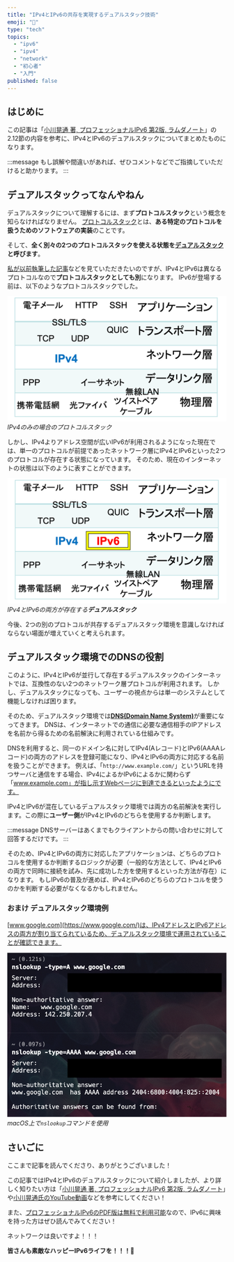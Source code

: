 ```yaml
---
title: "IPv4とIPv6の共存を実現するデュアルスタック技術"
emoji: "🔀"
type: "tech"
topics:
  - "ipv6"
  - "ipv4"
  - "network"
  - "初心者"
  - "入門"
published: false
---
```


## はじめに

この記事は「[小川晃通 著, プロフェッショナルIPv6 第2版, ラムダノート](https://www.lambdanote.com/products/ipv6-2)」の2.12節の内容を参考に、IPv4とIPv6のデュアルスタックについてまとめたものになります。

:::message
もし誤解や間違いがあれば、ぜひコメントなどでご指摘していただけると助かります。
:::

## デュアルスタックってなんやねん

デュアルスタックについて理解するには、まず**プロトコルスタック**という概念を知らなければなりません。
[プロトコルスタック](https://wa3.i-3-i.info/word12209.html)とは、**ある特定のプロトコルを扱うためのソフトウェアの実装**のことです。

そして、**全く別々の2つのプロトコルスタックを使える状態を[デュアルスタック](https://wa3.i-3-i.info/word13165.html)と呼びます**。

[私が以前執筆した記事](https://zenn.dev/joho0724/articles/sankaku0724-newcreate37)などを見ていただきたいのですが、IPv4とIPv6は異なるプロトコルなので**プロトコルスタックとしても別**になります。
IPv6が登場する前は、以下のようなプロトコルスタックでした。

![](/images/sankaku38/IPv4.png)
*IPv4のみの場合のプロトコルスタック*

しかし、IPv4よりアドレス空間が広いIPv6が利用されるようになった現在では、単一のプロトコルが前提であったネットワーク層にIPv4とIPv6といった2つのプロトコルが存在する状態になっています。
そのため、現在のインターネットの状態は以下のように表すことができます。

![](/images/sankaku38/IPv4&IPv6.png)
*IPv4とIPv6の両方が存在する**デュアルスタック***

今後、2つの別のプロトコルが共存するデュアルスタック環境を意識しなければならない場面が増えていくと考えられます。

## デュアルスタック環境でのDNSの役割

このように、IPv4とIPv6が並行して存在するデュアルスタックのインターネットでは、互換性のない2つのネットワーク層プロトコルが利用されます。
しかし、デュアルスタックになっても、ユーザーの視点からは単一のシステムとして機能しなければ困ります。

そのため、デュアルスタック環境では[**DNS(Domain Name System)**](https://wa3.i-3-i.info/word1287.html)が重要になってきます。
DNSは、インターネットでの通信に必要な通信相手のIPアドレスを名前から得るための名前解決に利用されている仕組みです。

DNSを利用すると、同一のドメイン名に対してIPv4(Aレコード)とIPv6(AAAAレコード)の両方のアドレスを登録可能になり、IPv4とIPv6の両方に対応する名前を扱うことができます。
例えば、「`http://www.example.com/`」というURLを持つサーバと通信をする場合、IPv4によるかIPv6によるかに関わらず「www.example.com」が指し示すWebページに到達できるといったようにです。

IPv4とIPv6が混在しているデュアルスタック環境では両方の名前解決を実行します。この際に**ユーザー側**がIPv4とIPv6のどちらを使用するか判断します。

:::message
DNSサーバーはあくまでもクライアントからの問い合わせに対して回答するだけです。
:::

そのため、IPv4とIPv6の両方に対応したアプリケーションは、どちらのプロトコルを使用するか判断するロジックが必要（一般的な方法として、IPv4とIPv6の両方で同時に接続を試み、先に成功した方を使用するといった方法が存在）になります。
もしIPv6の普及が進めば、IPv4とIPv6のどちらのプロトコルを使うのかを判断する必要がなくなるかもしれません。

### おまけ デュアルスタック環境例

[www.google.com](https://www.google.com/)は、IPv4アドレスとIPv6アドレスの両方が割り当てられているため、デュアルスタック環境で運用されていることが確認できます。

![](/images/sankaku38/google.png)
*macOS上で`nslookup`コマンドを使用*

## さいごに

ここまで記事を読んでくださり、ありがとうございました！

この記事ではIPv4とIPv6のデュアルスタックについて紹介しましたが、より詳しく知りたい方は「[小川晃通 著, プロフェッショナルIPv6 第2版, ラムダノート](https://www.lambdanote.com/products/ipv6-2)」や[小川晃通氏のYouTube動画](https://www.youtube.com/@geekpage)などを参考にしてください！

また、[プロフェッショナルIPv6のPDF版は無料で利用可能](https://forest.watch.impress.co.jp/library/software/proipv6/)なので、IPv6に興味を持った方はぜひ読んでみてください！

ネットワークは良いですよ！！！

**皆さんも素敵なハッピーIPv6ライフを！！！🌸**
